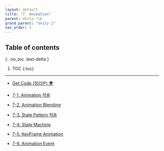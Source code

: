 ```yaml
---
layout: default
title: "7. Animation"
parent: Unity-기초
grand_parent: "Unity 🎡"
nav_order: 1
---
```


## Table of contents
{: .no_toc .text-delta }

1. TOC
{:toc}

---

* [Get Code (정리판) 🌍](https://github.com/Arthur880708/Unity_Example_Basic/tree/05/05_Animation)

* [7-1. Animation 적용](https://taehyungs-programming-blog.github.io/blog/docs/unity/basic/2022-03-18-Unity-7-1/)
* [7-2. Animation Blending](https://taehyungs-programming-blog.github.io/blog/docs/unity/basic/2022-03-18-Unity-7-2/)
* [7-3. State Pattern 적용](https://taehyungs-programming-blog.github.io/blog/docs/unity/basic/2022-03-18-Unity-7-3/)
* [7-4. State Machine](https://taehyungs-programming-blog.github.io/blog/docs/unity/basic/2022-03-18-Unity-7-4/)
* [7-5. KeyFrame Animation](https://taehyungs-programming-blog.github.io/blog/docs/unity/basic/2022-03-18-Unity-7-5/)
* [7-6. Animation Event](https://taehyungs-programming-blog.github.io/blog/docs/unity/basic/2022-03-18-Unity-7-6/)